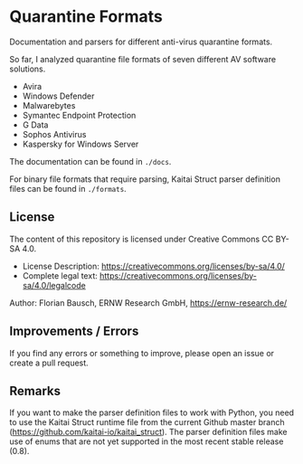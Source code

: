 # Quarantine Formats

Documentation and parsers for different anti-virus quarantine formats.

So far, I analyzed quarantine file formats of seven different AV software solutions.

* Avira
* Windows Defender
* Malwarebytes
* Symantec Endpoint Protection
* G Data
* Sophos Antivirus
* Kaspersky for Windows Server

The documentation can be found in `./docs`.

For binary file formats that require parsing, Kaitai Struct parser definition files can be found in `./formats`.

## License

The content of this repository is licensed under Creative Commons CC BY-SA 4.0.

* License Description: https://creativecommons.org/licenses/by-sa/4.0/
* Complete legal text: https://creativecommons.org/licenses/by-sa/4.0/legalcode

Author: Florian Bausch, ERNW Research GmbH, https://ernw-research.de/

## Improvements / Errors

If you find any errors or something to improve, please open an issue or create a pull request.

## Remarks

If you want to make the parser definition files to work with Python, you need to use the Kaitai Struct runtime file from the current Github master branch (https://github.com/kaitai-io/kaitai_struct). The parser definition files make use of enums that are not yet supported in the most recent stable release (0.8).

